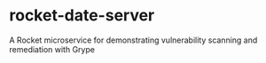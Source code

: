 # rocket-date-server

A Rocket microservice for demonstrating vulnerability scanning and remediation with Grype
